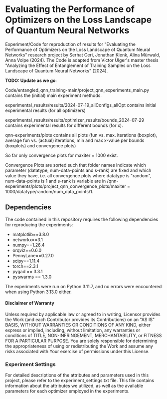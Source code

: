 # Evaluating the Performance of Optimizers on the Loss Landscape of Quantum Neural Networks

Experiment/Code for reproduction of results for "Evaluating the Performance of Optimizers on the Loss Landscape of Quantum Neural Networks" research project by Serhat Ceri, Jonathan Klenk, Alina Mürwald, Anna Volpe (2024).
The Code is adapted from Victor Ülger's master thesis "Analyzing the Effect of Entanglement of Training Samples on the Loss Landscape of Quantum Neural Networks" (2024).

**TODO: Update as we go**:

Code/entangled_qnn_training-main/project_qnn_experiments_main.py contains the (initial) main experiment methods.

experimental_results/results/2024-07-19_allConfigs_allOpt contains initial experimental results (for all optimizers)

experimental_results/results/optimizer_results/bounds_2024-07-29 contains experimental results for different bounds (for x).

qnn-experiments/plots contains all plots (fun vs. max. iterations (boxplot), average fun vs. (actual) iterations, min and max x-value per bounds (boxplots) and convergence plots)

So far only convergence plots for maxiter = 1000 exist.

Convergence Plots are sorted such that folder names indicate which parameter (datatype, num-data-points and s-rank) are fixed and which value they have, i.e. all convergence plots where datatype is "random", num-data-points is 1 and s-rank is variable are in /qnn-experiments/plots/project_qnn_convergence_plots/maxiter = 1000/datatype/random/num_data_points/1.

## Dependencies

The code contained in this repository requires the following dependencies for reproducing the experiments:

- matplotlib==3.8.0
- networkx==3.1
- numpy==1.26.4
- orqviz==0.6.0
- PennyLane==0.27.0
- scipy==1.11.4
- torch==2.3.1
- pygad == 3.3.1
- pyswarms == 1.3.0

The experiments were run on Python 3.11.7, and no errors were encountered when using Python 3.13.0 either.

#### Disclaimer of Warranty

Unless required by applicable law or agreed to in writing, Licensor provides the Work (and each Contributor provides its Contributions) on an "AS IS" BASIS, WITHOUT WARRANTIES OR CONDITIONS OF ANY KIND, either express or implied, including, without limitation, any warranties or conditions of TITLE, NON-INFRINGEMENT, MERCHANTABILITY, or FITNESS FOR A PARTICULAR PURPOSE. You are solely responsible for determining the appropriateness of using or redistributing the Work and assume any risks associated with Your exercise of permissions under this License.

### Experiment Settings

For detailed descriptions of the attributes and parameters used in this project, please refer to the experiment_settings.txt file. This file contains information about the attributes we utilized, as well as the available parameters for each optimizer employed in the experiments.
